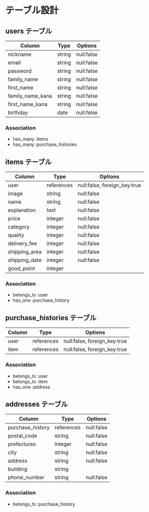 # テーブル設計

## users テーブル

| Column           | Type    | Options    |
| ---------------- | ------- | ---------- |
| nickname         | string  | null:false |
| email            | string  | null:false |
| password         | string  | null:false |
| family_name      | string  | null:false |
| first_name       | string  | null:false |
| family_name_kana | string  | null:false |
| first_name_kana  | string  | null:false |
| birthday         | date    | null:false |

### Association

- has_many :items
- has_many :purchase_histories

## items テーブル

| Column        | Type       | Options                      |
| --------------| ---------- | ---------------------------- |
| user          | references | null:false, foreign_key:true |
| image         | string     | null:false                   |
| name          | string     | null:false                   |
| explanation   | text       | null:false                   |
| price         | integer    | null:false                   |
| category      | integer    | null:false                   |
| quality       | integer    | null:false                   |
| delivery_fee  | integer    | null:false                   |
| shipping_area | integer    | null:false                   |
| shipping_date | integer    | null:false                   |
| good_point    | integer    |                              |

### Association

- belongs_to :user
- has_one    :purchase_history

## purchase_histories テーブル

| Column       | Type       | Options                      |
| ------------ | ---------- | ---------------------------- |
| user         | references | null:false, foreign_key:true |
| item         | references | null:false, foreign_key:true |

### Association

- belongs_to :user
- belongs_to :item
- has_one    :address

## addresses テーブル

| Column           | Type       | Options                      |
| ---------------- | ---------- | ---------------------------- |
| purchase_history | references | null:false                   |
| postal_code      | string     | null:false                   |
| prefectures      | integer    | null:false                   |
| city             | string     | null:false                   |
| address          | string     | null:false                   |
| building         | string     |                              |
| phone_number     | string     | null:false                   |

### Association

- belongs_to :purchase_history
